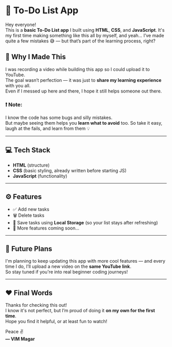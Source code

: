 # 📝 To-Do List App

Hey everyone!  
This is a **basic To-Do List app** I built using **HTML**, **CSS**, and **JavaScript**. It's my first time making something like this all by myself, and yeah… I’ve made quite a few mistakes 😅 — but that’s part of the learning process, right?

## 🎥 Why I Made This

I was recording a video while building this app so I could upload it to YouTube.  
The goal wasn’t perfection — it was just to **share my learning experience** with you all.  
Even if I messed up here and there, I hope it still helps someone out there.

### ❗ Note:
I know the code has some bugs and silly mistakes.  
But maybe seeing them helps you **learn what to avoid** too. So take it easy, laugh at the fails, and learn from them 💡

---

## 💻 Tech Stack

- **HTML** (structure)
- **CSS** (basic styling, already written before starting JS)
- **JavaScript** (functionality)

---

## ⚙️ Features

- ✅ Add new tasks  
- 🗑️ Delete tasks  
- 💾 Save tasks using **Local Storage** (so your list stays after refreshing)  
- 🔄 More features coming soon...

---

## 📌 Future Plans

I'm planning to keep updating this app with more cool features — and every time I do, I’ll upload a new video on the **same YouTube link**.  
So stay tuned if you're into real beginner coding journeys!

---

## ❤️ Final Words

Thanks for checking this out!  
I know it's not perfect, but I’m proud of doing it **on my own for the first time**.  
Hope you find it helpful, or at least fun to watch!

Peace ✌️  
**— VIM Magar**
